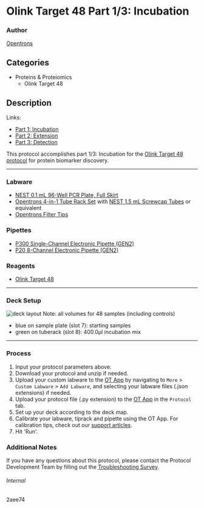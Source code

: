 # Olink Target 48 Part 1/3: Incubation

### Author
[Opentrons](https://opentrons.com/)

## Categories
* Proteins & Proteiomics
	* Olink Target 48

## Description

Links:
* [Part 1: Incubation](./2aee74-48)
* [Part 2: Extension](./2aee74-48-2)
* [Part 3: Detection](./2aee74-48-3)

This protocol accomplishes part 1/3: Incubation for the [Olink Target 48 protocol](https://www.olink.com/products-services/target/) for protein biomarker discovery.

---

### Labware
* [NEST 0.1 mL 96-Well PCR Plate, Full Skirt](https://shop.opentrons.com/collections/verified-labware/products/nest-0-1-ml-96-well-pcr-plate-full-skirt)
* [Opentrons 4-in-1 Tube Rack Set](https://shop.opentrons.com/collections/verified-labware/products/tube-rack-set-1) with [NEST 1.5 mL Screwcap Tubes](https://shop.opentrons.com/collections/verified-consumables/products/nest-1-5-ml-sample-vial) or equivalent
* [Opentrons Filter Tips](https://shop.opentrons.com/collections/opentrons-tips)

### Pipettes
* [P300 Single-Channel Electronic Pipette (GEN2)](https://shop.opentrons.com/collections/ot-2-pipettes/products/single-channel-electronic-pipette?variant=5984549109789)
* [P20 8-Channel Electronic Pipette (GEN2)](https://shop.opentrons.com/collections/ot-2-pipettes/products/8-channel-electronic-pipette)

### Reagents
* [Olink Target 48](https://www.olink.com/products-services/target/)

---

### Deck Setup
![deck layout](https://opentrons-protocol-library-website.s3.amazonaws.com/custom-README-images/2aee74-48/deck1.png)
Note: all volumes for 48 samples (including controls)
* blue on sample plate (slot 7): starting samples
* green on tuberack (slot 8): 400.0µl incubation mix

---

### Process
1. Input your protocol parameters above.
2. Download your protocol and unzip if needed.
3. Upload your custom labware to the [OT App](https://opentrons.com/ot-app) by navigating to `More` > `Custom Labware` > `Add Labware`, and selecting your labware files (.json extensions) if needed.
4. Upload your protocol file (.py extension) to the [OT App](https://opentrons.com/ot-app) in the `Protocol` tab.
5. Set up your deck according to the deck map.
6. Calibrate your labware, tiprack and pipette using the OT App. For calibration tips, check out our [support articles](https://support.opentrons.com/en/collections/1559720-guide-for-getting-started-with-the-ot-2).
7. Hit 'Run'.

### Additional Notes
If you have any questions about this protocol, please contact the Protocol Development Team by filling out the [Troubleshooting Survey](https://protocol-troubleshooting.paperform.co/).

###### Internal
2aee74
